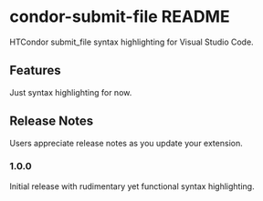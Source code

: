 # condor-submit-file README

HTCondor submit_file syntax highlighting for Visual Studio Code.

## Features

Just syntax highlighting for now.

## Release Notes

Users appreciate release notes as you update your extension.

### 1.0.0

Initial release with rudimentary yet functional syntax highlighting.

